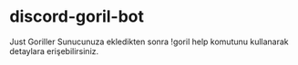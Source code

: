 # discord-goril-bot
Just Goriller
Sunucunuza ekledikten sonra !goril help komutunu kullanarak detaylara erişebilirsiniz.
